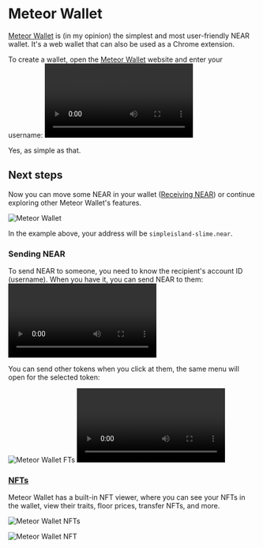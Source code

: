 # Meteor Wallet

[Meteor Wallet](https://wallet.meteorwallet.app/add_wallet/create_new?postfix=slime)
is (in my opinion) the simplest and most user-friendly NEAR wallet. It's a web
wallet that can also be used as a Chrome extension.

To create a wallet, open the [Meteor Wallet](https://wallet.meteorwallet.app/add_wallet/create_new?postfix=slime)
website and enter your username:
<video src="/lvl1/wallets/meteor-wallet-create.mp4" autoplay loop>

Yes, as simple as that.

## Next steps
Now you can move some NEAR in your wallet ([Receiving NEAR](../receiving-near.md)) or continue exploring other Meteor
Wallet's features.

![Meteor Wallet](meteor-wallet-receive.png)

In the example above, your address will be `simpleisland-slime.near`.

### Sending NEAR
To send NEAR to someone, you need to know the recipient's account ID (username).
When you have it, you can send NEAR to them:
<br>
<video src="/lvl1/wallets/meteor-wallet-send.mp4" autoplay loop>

You can send other tokens when you click at them, the same menu will open for the selected
token:

![Meteor Wallet FTs](meteor-wallet-fts.png)
<video src="/lvl1/wallets/meteor-wallet-send-ft.mp4" autoplay loop>

### [NFTs](../nfts.md)
Meteor Wallet has a built-in NFT viewer, where you can see your NFTs in the wallet,
view their traits, floor prices, transfer NFTs, and more.

![Meteor Wallet NFTs](meteor-wallet-nfts.png)

![Meteor Wallet NFT](meteor-wallet-nft.png)
